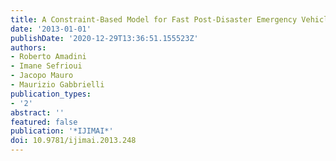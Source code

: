 ```yaml
---
title: A Constraint-Based Model for Fast Post-Disaster Emergency Vehicle Routing
date: '2013-01-01'
publishDate: '2020-12-29T13:36:51.155523Z'
authors:
- Roberto Amadini
- Imane Sefrioui
- Jacopo Mauro
- Maurizio Gabbrielli
publication_types:
- '2'
abstract: ''
featured: false
publication: '*IJIMAI*'
doi: 10.9781/ijimai.2013.248
---
```


